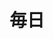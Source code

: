---
title: 毎日
description: 每天
kana: まいにち
pronunciation: mainichi
tone: 平板型
type: 名词
pubDate: 2024-06-30 00:00:03
---